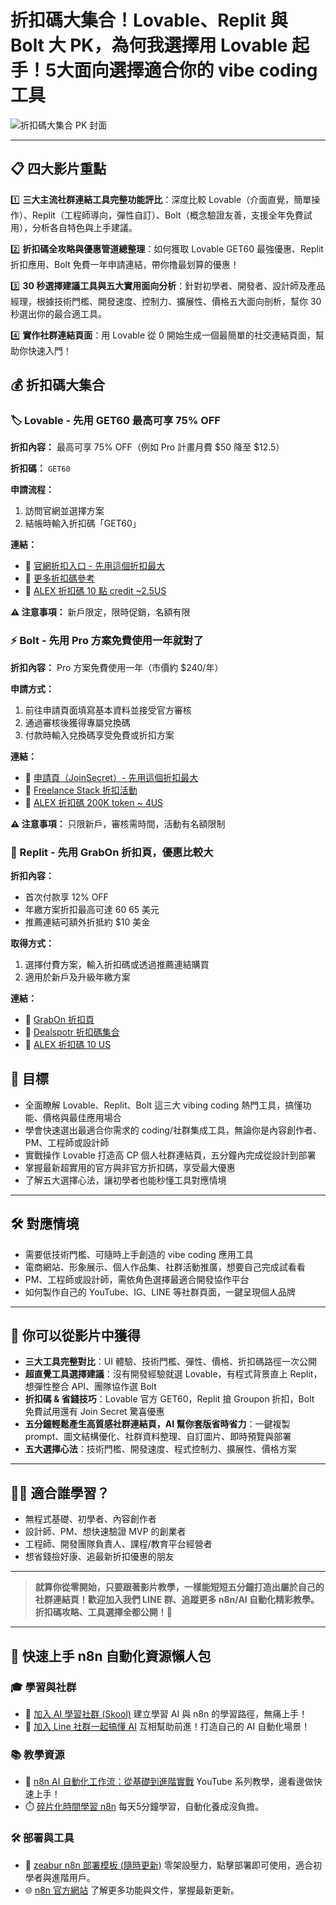 # 折扣碼大集合！Lovable、Replit 與 Bolt 大 PK，為何我選擇用 Lovable 起手！5大面向選擇適合你的 vibe coding 工具

![折扣碼大集合 PK 封面](https://github.com/qwedsazxc78/ai-automation-n8n/blob/main/n8n/39-lovable-bolt-replit/cover.png?raw=true)

---

## 📋 四大影片重點

1️⃣ **三大主流社群連結工具完整功能評比**：深度比較 Lovable（介面直覺，簡單操作）、Replit（工程師導向，彈性自訂）、Bolt（概念驗證友善，支援全年免費試用），分析各自特色與上手建議。

2️⃣ **折扣碼全攻略與優惠管道總整理**：如何獲取 Lovable GET60 最強優惠、Replit 折扣應用、Bolt 免費一年申請連結，帶你撸最划算的優惠！

3️⃣ **30 秒選擇建議工具與五大實用面向分析**：針對初學者、開發者、設計師及產品經理，根據技術門檻、開發速度、控制力、擴展性、價格五大面向剖析，幫你 30 秒選出你的最合適工具。

4️⃣ **實作社群連結頁面**：用 Lovable 從 0 開始生成一個最簡單的社交連結頁面，幫助你快速入門！

## 💰 折扣碼大集合

### 🏷️ Lovable - 先用 GET60 最高可享 75% OFF

**折扣內容：** 最高可享 75% OFF（例如 Pro 計畫月費 $50 降至 $12.5）

**折扣碼：** `GET60`

**申請流程：**

1. 訪問官網並選擇方案
2. 結帳時輸入折扣碼「GET60」

**連結：**

- 🔗 [官網折扣入口 - 先用這個折扣最大](https://lovable.dev/?via=Get60)
- 🔗 [更多折扣碼參考](https://techiecoupons.com/store/lovable)
- 🔗 [ALEX 折扣碼 10 點 credit ~2.5US](https://lovable.dev/invite/ff2d1284-f0c2-452d-954c-d346b013740e)

**⚠️ 注意事項：** 新戶限定，限時促銷，名額有限

### ⚡ Bolt - 先用 Pro 方案免費使用一年就對了

**折扣內容：** Pro 方案免費使用一年（市價約 $240/年）

**申請方式：**

1. 前往申請頁面填寫基本資料並接受官方審核
2. 通過審核後獲得專屬兌換碼
3. 付款時輸入兌換碼享受免費或折扣方案

**連結：**

- 🔗 [申請頁（JoinSecret）- 先用這個折扣最大](https://www.joinsecret.com/bolt-new)
- 🔗 [Freelance Stack 折扣活動](https://www.freelance-stack.io/en/deals/bolt-new-discount-promo-code/)
- 🔗 [ALEX 折扣碼 200K token ~ 4US](https://bolt.new/?rid=gikp2h)

**⚠️ 注意事項：** 只限新戶，審核需時間，活動有名額限制

### 🔁 Replit - 先用 GrabOn 折扣頁，優惠比較大

**折扣內容：**

- 首次付款享 12% OFF
- 年繳方案折扣最高可達 $60~$65 美元
- 推薦連結可額外折抵約 $10 美金

**取得方式：**

1. 選擇付費方案，輸入折扣碼或透過推薦連結購買
2. 適用於新戶及升級年繳方案

**連結：**

- 🔗 [GrabOn 折扣頁](https://grabon.com/replit-coupons/)
- 🔗 [Dealspotr 折扣碼集合](https://dealspotr.com/promo-codes/replit.com)
- 🔗 [ALEX 折扣碼 10 US](https://replit.com/refer/qwedsazxc78)

## 🎯 目標

- 全面瞭解 Lovable、Replit、Bolt 這三大 vibing coding 熱門工具，搞懂功能、價格與最佳應用場合
- 學會快速選出最適合你需求的 coding/社群集成工具，無論你是內容創作者、PM、工程師或設計師
- 實戰操作 Lovable 打造高 CP 個人社群連結頁，五分鐘內完成從設計到部署
- 掌握最新超實用的官方與非官方折扣碼，享受最大優惠
- 了解五大選擇心法，讓初學者也能秒懂工具對應情境

---

## 🛠️ 對應情境

- 需要低技術門檻、可隨時上手創造的 vibe coding 應用工具
- 電商網站、形象展示、個人作品集、社群活動推廣，想要自己完成試看看
- PM、工程師或設計師，需依角色選擇最適合開發協作平台
- 如何製作自己的 YouTube、IG、LINE 等社群頁面，一鍵呈現個人品牌

---

## 🎥 你可以從影片中獲得

- **三大工具完整對比**：UI 體驗、技術門檻、彈性、價格、折扣碼路徑一次公開
- **超直覺工具選擇建議**：沒有開發經驗就選 Lovable，有程式背景直上 Replit，想彈性整合 API、團隊協作選 Bolt
- **折扣碼 & 省錢技巧**：Lovable 官方 GET60，Replit 搶 Groupon 折扣，Bolt 免費試用還有 Join Secret 驚喜優惠
- **五分鐘輕鬆產生高質感社群連結頁，AI 幫你套版省時省力**：一鍵複製 prompt、圖文結構優化、社群資料整理、自訂圖片、即時預覽與部署
- **五大選擇心法**：技術門檻、開發速度、程式控制力、擴展性、價格方案

---

## 👩‍💻 適合誰學習？

- 無程式基礎、初學者、內容創作者
- 設計師、PM、想快速驗證 MVP 的創業者
- 工程師、開發團隊負責人、課程/教育平台經營者
- 想省錢撿好康、追最新折扣優惠的朋友

---

> **就算你從零開始，只要跟著影片教學，一樣能短短五分鐘打造出屬於自己的社群連結頁！歡迎加入我們 LINE 群、追蹤更多 n8n/AI 自動化精彩教學。折扣碼攻略、工具選擇全都公開！🥳**

---

## 🚀 快速上手 n8n 自動化資源懶人包

### 🎓 學習與社群

- 🔗 [加入 AI 學習社群 (Skool)](https://www.skool.com/ai-brain-alex/about?ref=5dde9b20e8e7432aa9a01df6e89685f4)
  建立學習 AI 與 n8n 的學習路徑，無痛上手！
- 🔗 [加入 Line 社群一起搞懂 AI](https://line.me/ti/g2/ZypIgLSzVPweRBgBqKvaRU10WEmnotuZOr7Lpg)
  互相幫助前進！打造自己的 AI 自動化場景！

### 📚 教學資源

- 🎥 [n8n AI 自動化工作流：從基礎到進階實戰](https://youtube.com/playlist?list=PLUf88uk7T54I83MBdbuXgUuA8rVklF4FA&si=wHsQw8YJu-erSdLd)
  YouTube 系列教學，邊看邊做快速上手！
- ⏱️ [碎片化時間學習 n8n](https://youtube.com/playlist?list=PLUf88uk7T54Iv6LV2NFgdTghaX2cPhtgH&si=G3gj2qn179ZFUqAZ)
  每天5分鐘學習，自動化養成沒負擔。

### 🛠️ 部署與工具

- 🧩 [zeabur n8n 部署模板 (隨時更新)](https://zeabur.com/zh-TW/templates/0TUVZ7?referralDesktop=qwedsazxc78)
  零架設壓力，點擊部署即可使用，適合初學者與進階用戶。
- 🌐 [n8n 官方網站](https://n8n.io/)
  了解更多功能與文件，掌握最新更新。

